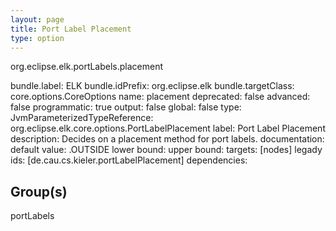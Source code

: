 ```yaml
---
layout: page
title: Port Label Placement
type: option
---
```

org.eclipse.elk.portLabels.placement

bundle.label: ELK
bundle.idPrefix: org.eclipse.elk
bundle.targetClass: core.options.CoreOptions
name: placement
deprecated: false
advanced: false
programmatic: true
output: false
global: false
type: JvmParameterizedTypeReference: org.eclipse.elk.core.options.PortLabelPlacement
label: Port Label Placement
description: Decides on a placement method for port labels.
documentation: 
default value: <XFeatureCallImplCustom>.OUTSIDE
lower bound: 
upper bound: 
targets: [nodes]
legady ids: [de.cau.cs.kieler.portLabelPlacement]
dependencies:

## Group(s)
portLabels 

